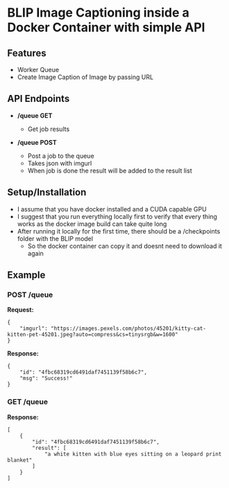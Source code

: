 # **BLIP Image Captioning inside a Docker Container with simple API**
## **Features**
- Worker Queue
- Create Image Caption of Image by passing URL

## **API Endpoints**
- **/queue GET**
    - Get job results

- **/queue POST**
    - Post a job to the queue
    - Takes json with imgurl
    - When job is done the result will be added to the result list


## **Setup/Installation**
- I assume that you have docker installed and a CUDA capable GPU
- I suggest that you run everything locally first to verify that every thing works as the docker image build can take quite long
- After running it locally for the first time, there should be a /checkpoints folder with the BLIP model
    - So the docker container can copy it and doesnt need to download it again

## Example

### **POST /queue**
**Request:**
```
{
    "imgurl": "https://images.pexels.com/photos/45201/kitty-cat-kitten-pet-45201.jpeg?auto=compress&cs=tinysrgb&w=1600"
}
```
**Response:**
```
{
    "id": "4fbc68319cd6491daf7451139f58b6c7",
    "msg": "Success!"
}
```
### **GET /queue**
**Response:**
```
[
    {
        "id": "4fbc68319cd6491daf7451139f58b6c7",
        "result": [
            "a white kitten with blue eyes sitting on a leopard print blanket"
        ]
    }
]
```
